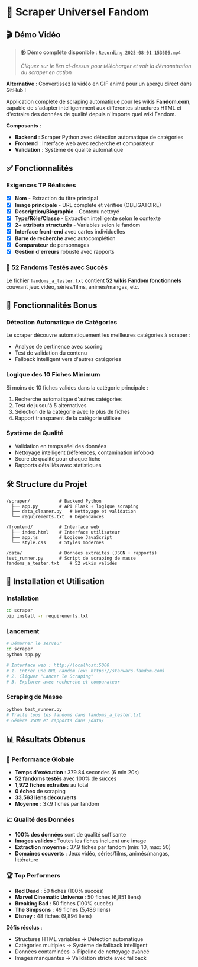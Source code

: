 # 🌟 Scraper Universel Fandom

## 🎬 Démo Vidéo

> **📹 Démo complète disponible** : [`Recording 2025-08-01 153606.mp4`](./Recording%202025-08-01%20153606.mp4)
> 
> *Cliquez sur le lien ci-dessus pour télécharger et voir la démonstration du scraper en action*

**Alternative** : Convertissez la vidéo en GIF animé pour un aperçu direct dans GitHub !

Application complète de scraping automatique pour les wikis **Fandom.com**, capable de s'adapter intelligemment aux différentes structures HTML et d'extraire des données de qualité depuis n'importe quel wiki Fandom.

**Composants** :
- **Backend** : Scraper Python avec détection automatique de catégories
- **Frontend** : Interface web avec recherche et comparateur
- **Validation** : Système de qualité automatique

## ✅ Fonctionnalités

### Exigences TP Réalisées
- [x] **Nom** - Extraction du titre principal
- [x] **Image principale** - URL complète et vérifiée (OBLIGATOIRE)
- [x] **Description/Biographie** - Contenu nettoyé
- [x] **Type/Rôle/Classe** - Extraction intelligente selon le contexte
- [x] **2+ attributs structurés** - Variables selon le fandom
- [x] **Interface front-end** avec cartes individuelles
- [x] **Barre de recherche** avec autocomplétion
- [x] **Comparateur** de personnages
- [x] **Gestion d'erreurs** robuste avec rapports

### 🎯 52 Fandoms Testés avec Succès

Le fichier `fandoms_a_tester.txt` contient **52 wikis Fandom fonctionnels** couvrant jeux vidéo, séries/films, animés/mangas, etc.

## 🚀 Fonctionnalités Bonus

### Détection Automatique de Catégories
Le scraper découvre automatiquement les meilleures catégories à scraper :
- Analyse de pertinence avec scoring
- Test de validation du contenu
- Fallback intelligent vers d'autres catégories

### Logique des 10 Fiches Minimum
Si moins de 10 fiches valides dans la catégorie principale :
1. Recherche automatique d'autres catégories  
2. Test de jusqu'à 5 alternatives
3. Sélection de la catégorie avec le plus de fiches
4. Rapport transparent de la catégorie utilisée

### Système de Qualité
- Validation en temps réel des données
- Nettoyage intelligent (références, contamination infobox)
- Score de qualité pour chaque fiche
- Rapports détaillés avec statistiques

## 🛠️ Structure du Projet

```
/scraper/           # Backend Python
  ├── app.py        # API Flask + logique scraping
  ├── data_cleaner.py   # Nettoyage et validation
  └── requirements.txt  # Dépendances

/frontend/          # Interface web
  ├── index.html    # Interface utilisateur
  ├── app.js        # Logique JavaScript
  └── style.css     # Styles modernes

/data/              # Données extraites (JSON + rapports)
test_runner.py      # Script de scraping de masse
fandoms_a_tester.txt    # 52 wikis validés
```

## 🚀 Installation et Utilisation

### Installation
```bash
cd scraper
pip install -r requirements.txt
```

### Lancement
```bash
# Démarrer le serveur
cd scraper
python app.py

# Interface web : http://localhost:5000
# 1. Entrer une URL Fandom (ex: https://starwars.fandom.com)
# 2. Cliquer "Lancer le Scraping"
# 3. Explorer avec recherche et comparateur
```

### Scraping de Masse
```bash
python test_runner.py
# Traite tous les fandoms dans fandoms_a_tester.txt
# Génère JSON et rapports dans /data/
```

## 📊 Résultats Obtenus

### 🎯 Performance Globale
- **Temps d'exécution** : 379.84 secondes (6 min 20s)
- **52 fandoms testés** avec 100% de succès
- **1,972 fiches extraites** au total
- **0 échec** de scraping
- **33,563 liens découverts** 
- **Moyenne** : 37.9 fiches par fandom

### 📈 Qualité des Données
- **100% des données** sont de qualité suffisante
- **Images valides** : Toutes les fiches incluent une image
- **Extraction moyenne** : 37.9 fiches par fandom (min: 10, max: 50)
- **Domaines couverts** : Jeux vidéo, séries/films, animés/mangas, littérature

### 🏆 Top Performers
- **Red Dead** : 50 fiches (100% succès)
- **Marvel Cinematic Universe** : 50 fiches (6,851 liens)
- **Breaking Bad** : 50 fiches (100% succès)
- **The Simpsons** : 49 fiches (5,486 liens)
- **Disney** : 48 fiches (9,894 liens)

**Défis résolus** :
- Structures HTML variables → Détection automatique
- Catégories multiples → Système de fallback intelligent
- Données contaminées → Pipeline de nettoyage avancé
- Images manquantes → Validation stricte avec fallback
